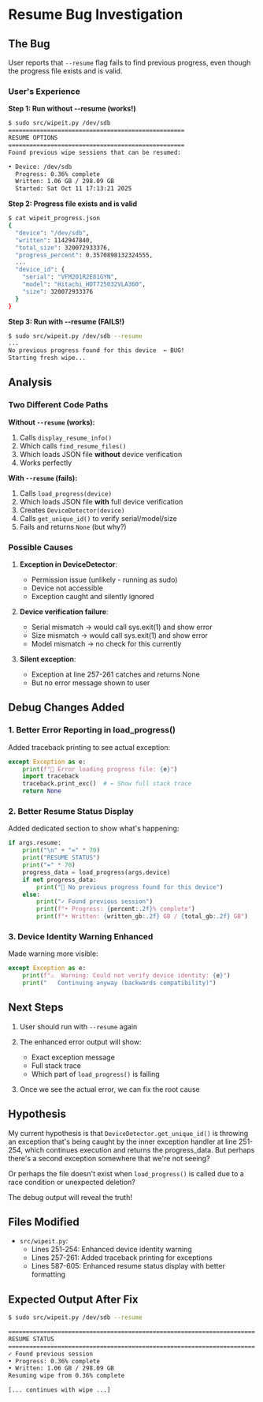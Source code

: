 # Resume Bug Investigation

## The Bug

User reports that `--resume` flag fails to find previous progress, even though the progress file exists and is valid.

### User's Experience

**Step 1: Run without --resume (works!)**
```bash
$ sudo src/wipeit.py /dev/sdb
==================================================
RESUME OPTIONS
==================================================
Found previous wipe sessions that can be resumed:

• Device: /dev/sdb
  Progress: 0.36% complete
  Written: 1.06 GB / 298.09 GB
  Started: Sat Oct 11 17:13:21 2025
```

**Step 2: Progress file exists and is valid**
```bash
$ cat wipeit_progress.json
{
  "device": "/dev/sdb",
  "written": 1142947840,
  "total_size": 320072933376,
  "progress_percent": 0.3570898132324555,
  ...
  "device_id": {
    "serial": "VFM201R2E81GYN",
    "model": "Hitachi_HDT725032VLA360",
    "size": 320072933376
  }
}
```

**Step 3: Run with --resume (FAILS!)**
```bash
$ sudo src/wipeit.py /dev/sdb --resume
...
No previous progress found for this device  ← BUG!
Starting fresh wipe...
```

## Analysis

### Two Different Code Paths

**Without `--resume` (works):**
1. Calls `display_resume_info()`
2. Which calls `find_resume_files()`
3. Which loads JSON file **without** device verification
4. Works perfectly

**With `--resume` (fails):**
1. Calls `load_progress(device)`
2. Which loads JSON file **with** full device verification
3. Creates `DeviceDetector(device)`
4. Calls `get_unique_id()` to verify serial/model/size
5. Fails and returns `None` (but why?)

### Possible Causes

1. **Exception in DeviceDetector**:
   - Permission issue (unlikely - running as sudo)
   - Device not accessible
   - Exception caught and silently ignored

2. **Device verification failure**:
   - Serial mismatch → would call sys.exit(1) and show error
   - Size mismatch → would call sys.exit(1) and show error
   - Model mismatch → no check for this currently

3. **Silent exception**:
   - Exception at line 257-261 catches and returns None
   - But no error message shown to user

## Debug Changes Added

### 1. Better Error Reporting in load_progress()

Added traceback printing to see actual exception:

```python
except Exception as e:
    print(f"🚨 Error loading progress file: {e}")
    import traceback
    traceback.print_exc()  # ← Show full stack trace
    return None
```

### 2. Better Resume Status Display

Added dedicated section to show what's happening:

```python
if args.resume:
    print("\n" + "=" * 70)
    print("RESUME STATUS")
    print("=" * 70)
    progress_data = load_progress(args.device)
    if not progress_data:
        print("🚨 No previous progress found for this device")
    else:
        print("✓ Found previous session")
        print(f"• Progress: {percent:.2f}% complete")
        print(f"• Written: {written_gb:.2f} GB / {total_gb:.2f} GB")
```

### 3. Device Identity Warning Enhanced

Made warning more visible:

```python
except Exception as e:
    print(f"⚠️  Warning: Could not verify device identity: {e}")
    print("   Continuing anyway (backwards compatibility)")
```

## Next Steps

1. User should run with `--resume` again
2. The enhanced error output will show:
   - Exact exception message
   - Full stack trace
   - Which part of `load_progress()` is failing

3. Once we see the actual error, we can fix the root cause

## Hypothesis

My current hypothesis is that `DeviceDetector.get_unique_id()` is throwing an exception that's being caught by the inner exception handler at line 251-254, which continues execution and returns the progress_data. But perhaps there's a second exception somewhere that we're not seeing?

Or perhaps the file doesn't exist when `load_progress()` is called due to a race condition or unexpected deletion?

The debug output will reveal the truth!

## Files Modified

- `src/wipeit.py`:
  - Lines 251-254: Enhanced device identity warning
  - Lines 257-261: Added traceback printing for exceptions
  - Lines 587-605: Enhanced resume status display with better formatting

## Expected Output After Fix

```bash
$ sudo src/wipeit.py /dev/sdb --resume

======================================================================
RESUME STATUS
======================================================================
✓ Found previous session
• Progress: 0.36% complete
• Written: 1.06 GB / 298.09 GB
Resuming wipe from 0.36% complete

[... continues with wipe ...]
```

